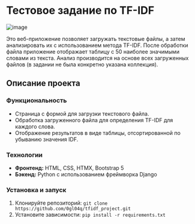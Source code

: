 # Тестовое задание по TF-IDF

![image](https://github.com/0gl04q/tfidf_project/assets/115027096/193e0306-bb82-477b-a11f-fa7044facdd1)

Это веб-приложение позволяет загружать текстовые файлы, а затем анализировать их с использованием метода TF-IDF. После обработки файла приложение отображает таблицу с 50 наиболее значимыми словами из текста.
Анализ производится на основе всех загруженных файлов (в задании не была конкретно указана коллекция).

## Описание проекта

### Функциональность

- Страница с формой для загрузки текстового файла.
- Обработка загруженного файла для определения TF-IDF для каждого слова.
- Отображение результатов в виде таблицы, отсортированной по убыванию значения IDF.

### Технологии

- **Фронтенд:** HTML, CSS, HTMX, Bootstrap 5
- **Бэкенд:** Python с использованием фреймворка Django

### Установка и запуск

1. Клонируйте репозиторий: `git clone https://github.com/0gl04q/tfidf_project.git`
2. Установите зависимости: `pip install -r requirements.txt`
